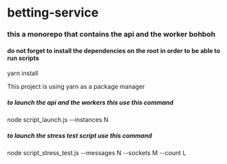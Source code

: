 # betting-service

### this a monorepo that contains the api and the worker bohboh

#### do not forget to install the dependencies on the root in order to be able to run scripts

yarn install

This project is using yarn as a package manager

##### to launch the api and the workers this use this command

node script_launch.js --instances N

##### to launch the stress test script use this command

node script_stress_test.js --messages N --sockets M --count L
